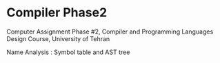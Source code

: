 # Compiler Phase2
Computer Assignment Phase #2, Compiler and Programming Languages Design Course, University of Tehran

Name Analysis : Symbol table and AST tree
